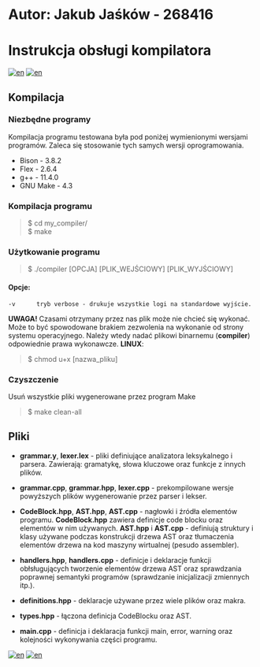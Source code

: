 # Autor: Jakub Jaśków - 268416
# Instrukcja obsługi kompilatora
[![en](https://img.shields.io/badge/lang-en-green.svg)](README.md)
[![en](https://img.shields.io/badge/lang-pl-red.svg)](README.pl.md)
## Kompilacja
### Niezbędne programy
Kompilacja programu testowana była pod poniżej wymienionymi wersjami programów. Zaleca się stosowanie tych samych wersji oprogramowania.
+ Bison -       3.8.2
+ Flex -        2.6.4
+ g++ -         11.4.0
+ GNU Make -    4.3

### Kompilacja programu
>\$ cd my_compiler/\
>$ make

### Użytkowanie programu

>$ ./compiler [OPCJA] [PLIK_WEJŚCIOWY] [PLIK_WYJŚCIOWY]

#### Opcje:

    -v      tryb verbose - drukuje wszystkie logi na standardowe wyjście.

**UWAGA!**
Czasami otrzymany przez nas plik może nie chcieć się wykonać. Może to być spowodowane brakiem zezwolenia na wykonanie od strony systemu operacyjnego. Należy wtedy nadać plikowi binarnemu (**compiler**) odpowiednie prawa wykonawcze. **LINUX**: 

>$ chmod u+x [nazwa_pliku]

### Czyszczenie

Usuń wszystkie pliki wygenerowane przez program Make
>$ make clean-all


## Pliki
+ **grammar.y**, **lexer.lex** - pliki definiujące analizatora leksykalnego i parsera. Zawierają: gramatykę, słowa kluczowe oraz funkcje z innych plików.

+ **grammar.cpp**, **grammar.hpp**, **lexer.cpp** - prekompilowane wersje powyższych plików wygenerowanie przez parser i lekser.

+ **CodeBlock.hpp**, **AST.hpp**, **AST.cpp** - nagłowki i źródła elementów programu. **CodeBlock.hpp** zawiera definicje code blocku oraz elementów w nim używanych. **AST.hpp** i **AST.cpp** - definiują struktury i klasy używane podczas konstrukcji drzewa AST oraz tłumaczenia elementów drzewa na kod maszyny wirtualnej (pesudo assembler).

+ **handlers.hpp**, **handlers.cpp** - definicje i deklaracje funkcji obłsługujących tworzenie elementów drzewa AST oraz sprawdzania poprawnej semantyki programów (sprawdzanie inicjalizacji zmiennych itp.).

+ **definitions.hpp** - deklaracje używane przez wiele plików oraz makra.

+ **types.hpp** - łączona definicja CodeBlocku oraz AST. 

+ **main.cpp** - definicja i deklaracja funkcji main, error, warning oraz kolejności wykonywania części programu.

[![en](https://img.shields.io/badge/lang-en-green.svg)](README.md)
[![en](https://img.shields.io/badge/lang-pl-red.svg)](README.pl.md)